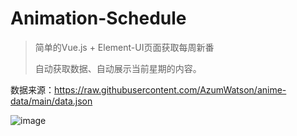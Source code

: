 # Animation-Schedule
>简单的Vue.js + Element-UI页面获取每周新番
>
>自动获取数据、自动展示当前星期的内容。

数据来源：https://raw.githubusercontent.com/AzumWatson/anime-data/main/data.json

![image](https://github.com/WekyJay/Animation-Schedule/assets/20734333/25c3b7bf-6f7c-4aa9-b34f-43c46b739eca)
